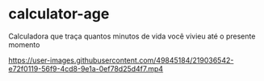 ﻿# calculator-age

Calculadora que traça quantos minutos de vida você vivieu até o presente momento



https://user-images.githubusercontent.com/49845184/219036542-e72f0119-56f9-4cd8-9e1a-0ef78d25d4f7.mp4

